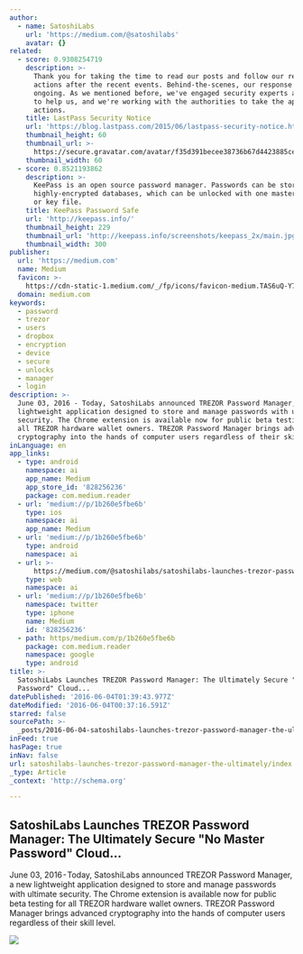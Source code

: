 ```yaml
---
author:
  - name: SatoshiLabs
    url: 'https://medium.com/@satoshilabs'
    avatar: {}
related:
  - score: 0.9308254719
    description: >-
      Thank you for taking the time to read our posts and follow our recommended
      actions after the recent events. Behind-the-scenes, our response has been
      ongoing. As we mentioned before, we've engaged security experts and firms
      to help us, and we're working with the authorities to take the appropriate
      actions.
    title: LastPass Security Notice
    url: 'https://blog.lastpass.com/2015/06/lastpass-security-notice.html/'
    thumbnail_height: 60
    thumbnail_url: >-
      https://secure.gravatar.com/avatar/f35d391becee38736b67d4423885cea7?s=60&d=mm&r=pg
    thumbnail_width: 60
  - score: 0.8521193862
    description: >-
      KeePass is an open source password manager. Passwords can be stored in
      highly-encrypted databases, which can be unlocked with one master password
      or key file.
    title: KeePass Password Safe
    url: 'http://keepass.info/'
    thumbnail_height: 229
    thumbnail_url: 'http://keepass.info/screenshots/keepass_2x/main.jpg'
    thumbnail_width: 300
publisher:
  url: 'https://medium.com'
  name: Medium
  favicon: >-
    https://cdn-static-1.medium.com/_/fp/icons/favicon-medium.TAS6uQ-Y7kcKgi0xjcYHXw.ico
  domain: medium.com
keywords:
  - password
  - trezor
  - users
  - dropbox
  - encryption
  - device
  - secure
  - unlocks
  - manager
  - login
description: >-
  June 03, 2016 - Today, SatoshiLabs announced TREZOR Password Manager, a new
  lightweight application designed to store and manage passwords with ultimate
  security. The Chrome extension is available now for public beta testing for
  all TREZOR hardware wallet owners. TREZOR Password Manager brings advanced
  cryptography into the hands of computer users regardless of their skill level.
inLanguage: en
app_links:
  - type: android
    namespace: ai
    app_name: Medium
    app_store_id: '828256236'
    package: com.medium.reader
  - url: 'medium://p/1b260e5fbe6b'
    type: ios
    namespace: ai
    app_name: Medium
  - url: 'medium://p/1b260e5fbe6b'
    type: android
    namespace: ai
  - url: >-
      https://medium.com/@satoshilabs/satoshilabs-launches-trezor-password-manager-the-ultimately-secure-no-master-password-cloud-1b260e5fbe6b
    type: web
    namespace: ai
  - url: 'medium://p/1b260e5fbe6b'
    namespace: twitter
    type: iphone
    name: Medium
    id: '828256236'
  - path: https/medium.com/p/1b260e5fbe6b
    package: com.medium.reader
    namespace: google
    type: android
title: >-
  SatoshiLabs Launches TREZOR Password Manager: The Ultimately Secure "No Master
  Password" Cloud...
datePublished: '2016-06-04T01:39:43.977Z'
dateModified: '2016-06-04T00:37:16.591Z'
starred: false
sourcePath: >-
  _posts/2016-06-04-satoshilabs-launches-trezor-password-manager-the-ultimately.md
inFeed: true
hasPage: true
inNav: false
url: satoshilabs-launches-trezor-password-manager-the-ultimately/index.html
_type: Article
_context: 'http://schema.org'

---
```

<article style=""><h1>SatoshiLabs Launches TREZOR Password Manager: The Ultimately Secure "No Master Password" Cloud...</h1><p>June 03, 2016 - Today, SatoshiLabs announced TREZOR Password Manager, a new lightweight application designed to store and manage passwords with ultimate security. The Chrome extension is available now for public beta testing for all TREZOR hardware wallet owners. TREZOR Password Manager brings advanced cryptography into the hands of computer users regardless of their skill level.</p><img src="https://cdn-images-1.medium.com/max/1200/1*3QzrdaYeHMd6BnWZx06fBw.png" /></article>